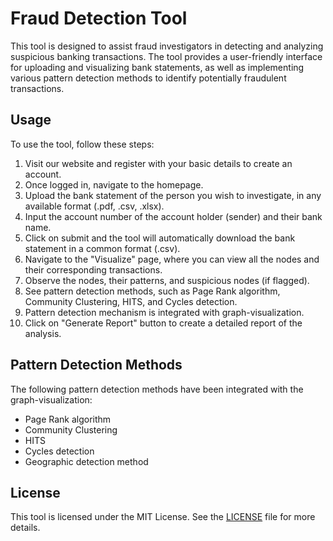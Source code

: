 # Fraud Detection Tool

This tool is designed to assist fraud investigators in detecting and analyzing suspicious banking transactions. The tool provides a user-friendly interface for uploading and visualizing bank statements, as well as implementing various pattern detection methods to identify potentially fraudulent transactions.

## Usage

To use the tool, follow these steps:

1. Visit our website and register with your basic details to create an account.
2. Once logged in, navigate to the homepage.
3. Upload the bank statement of the person you wish to investigate, in any available format (.pdf, .csv, .xlsx).
4. Input the account number of the account holder (sender) and their bank name.
5. Click on submit and the tool will automatically download the bank statement in a common format (.csv).
6. Navigate to the "Visualize" page, where you can view all the nodes and their corresponding transactions.
7. Observe the nodes, their patterns, and suspicious nodes (if flagged).
8. See pattern detection methods, such as Page Rank algorithm, Community Clustering, HITS, and Cycles detection.
9. Pattern detection mechanism is integrated with graph-visualization.
10. Click on "Generate Report" button to create a detailed report of the analysis.

## Pattern Detection Methods

The following pattern detection methods have been integrated with the graph-visualization:

- Page Rank algorithm
- Community Clustering
- HITS
- Cycles detection
- Geographic detection method

## License

This tool is licensed under the MIT License. See the [LICENSE](LICENSE) file for more details.

